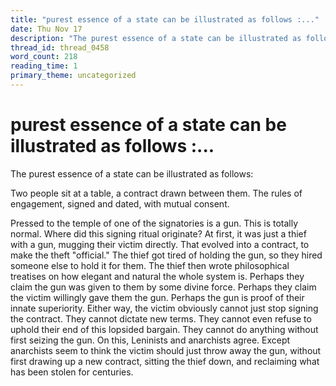 ```yaml
---
title: "purest essence of a state can be illustrated as follows :..."
date: Thu Nov 17
description: "The purest essence of a state can be illustrated as follows: Two people sit at a table, a contract drawn between them."
thread_id: thread_0458
word_count: 218
reading_time: 1
primary_theme: uncategorized
---
```


# purest essence of a state can be illustrated as follows :...

The purest essence of a state can be illustrated as follows:

Two people sit at a table, a contract drawn between them. The rules of engagement, signed and dated, with mutual consent.

Pressed to the temple of one of the signatories is a gun. This is totally normal. Where did this signing ritual originate? At first, it was just a thief with a gun, mugging their victim directly. That evolved into a contract, to make the theft "official." The thief got tired of holding the gun, so they hired someone else to hold it for them. The thief then wrote philosophical treatises on how elegant and natural the whole system is. Perhaps they claim the gun was given to them by some divine force. Perhaps they claim the victim willingly gave them the gun. Perhaps the gun is proof of their innate superiority. Either way, the victim obviously cannot just stop signing the contract. They cannot dictate new terms. They cannot even refuse to uphold their end of this lopsided bargain. They cannot do anything without first seizing the gun. On this, Leninists and anarchists agree. Except anarchists seem to think the victim should just throw away the gun, without first drawing up a new contract, sitting the thief down, and reclaiming what has been stolen for centuries.